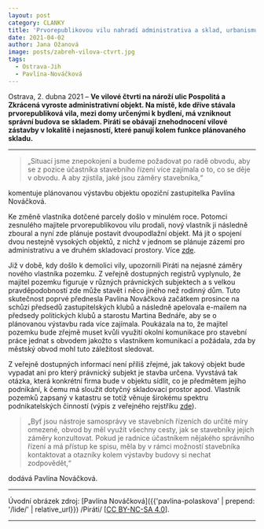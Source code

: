 ```yaml
---
layout: post
category: CLANKY
title: 'Prvorepublikovou vilu nahradí administrativa a sklad, urbanismus ve vilové čtvrti v Ostravě-Zábřehu dostává na frak'
date: 2021-04-02
author: Jana Ožanová
image: posts/zabreh-vilova-ctvrt.jpg
tags:
  - Ostrava-Jih 
  - Pavlína-Nováčková
---
```


Ostrava, 2. dubna 2021 – **Ve vilové čtvrti na nároží ulic Pospolitá a Zkrácená vyroste administrativní objekt. Na místě, kde dříve stávala prvorepubliková vila, mezi domy určenými k bydlení, má vzniknout správní budova se skladem. Piráti se obávají znehodnocení vilové zástavby v lokalitě i nejasností, které panují kolem funkce plánovaného skladu.**

<hr />

> „Situací jsme znepokojení a budeme požadovat po radě obvodu, aby se z pozice účastníka stavebního řízení více zajímala o to, co se děje v obvodu. A aby zjistila, jaké jsou záměry stavebníka,“ 

komentuje plánovanou výstavbu objektu opoziční zastupitelka Pavlína Nováčková.

Ke změně vlastníka dotčené parcely došlo v minulém roce. Potomci zesnulého majitele prvorepublikovou vilu prodali, nový vlastník ji následně zboural a nyní zde plánuje postavit dvoupodlažní objekt. Má jít o spojení dvou nestejně vysokých objektů, z nichž v jednom se plánuje zázemí pro administrativu a ve druhém skladovací prostory. Více [zde](https://a.pirati.cz/msk/doc/informace-o-pozemku-parcela-556-45.pdf "ČÚZK.cz: Informace o pozemku 556/45 [PDF]").

Již v době, kdy došlo k demolici vily, upozornili Piráti na nejasné záměry nového vlastníka pozemku. Z veřejně dostupných registrů vyplynulo, že majitel pozemku figuruje v různých právnických subjektech a s velkou pravděpodobností zde může stavět i něco jiného než rodinný dům. Tuto skutečnost poprvé přednesla Pavlína Nováčková začátkem prosince na schůzi předsedů zastupitelských klubů a následně apelovala e-mailem na předsedy politických klubů a starostu Martina Bednáře, aby se o plánovanou výstavbu rada více zajímala. Poukázala na to, že majitel pozemku bude zřejmě muset kvůli využití okolní komunikace pro stavební práce jednat s obvodem jakožto s vlastníkem komunikací a požádala, zda by městský obvod mohl tuto záležitost sledovat.

Z veřejně dostupných informací není příliš zřejmé, jak takový objekt bude vypadat ani pro který právnický subjekt je stavba určena. Vyvstává tak otázka, která konkrétní firma bude v objektu sídlit, co je předmětem jejího podnikání, k čemu má sloužit dotyčný skladovací prostor apod. Vlastník pozemků zapsaný v katastru se totiž věnuje širokému spektru podnikatelských činností (výpis z veřejného rejstříku [zde](https://www.podnikatel.cz/rejstrik/osoby/petr-bernatik-213679/ "Podnikatel.cz: Rejstřík ekonomických subjektů » Petr Bernatík")).

> „Byť jsou nástroje samosprávy ve stavebních řízeních do určité míry omezené, obvod by měl využít všechny cesty, jak se stavebníky jejich záměry konzultovat. Pokud je radnice účastníkem nějakého správního řízení a má přístup ke spisu, měla by v rámci možností stavebníka kontaktovat a otazníky kolem výstavby budovy si nechat zodpovědět,“ 

dodává Pavlína Nováčková.

---

Úvodní obrázek zdroj: [Pavlína Nováčková]({{'pavlina-polaskova' | prepend: '/lide/' | relative_url}}) /Piráti/ \[[CC BY-NC-SA 4.0](https://creativecommons.org/licenses/by-nc-sa/4.0/deed.cs)\].

- - -

